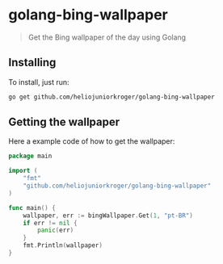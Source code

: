 # golang-bing-wallpaper
> Get the Bing wallpaper of the day using Golang
## Installing
To install, just run:
```bash
go get github.com/heliojuniorkroger/golang-bing-wallpaper
```
## Getting the wallpaper
Here a example code of how to get the wallpaper:
```go
package main

import (
    "fmt"
    "github.com/heliojuniorkroger/golang-bing-wallpaper"
)

func main() {
    wallpaper, err := bingWallpaper.Get(1, "pt-BR")
    if err != nil {
        panic(err)
    }
    fmt.Println(wallpaper)
}
```
